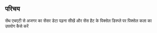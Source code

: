 ## परिचय

सेंथ एचएटी से अजगर का सेंसर डेटा पढ़ना सीखें और सेंस हैट के पिक्सेल डिस्प्ले पर पिक्सेल कला का उपयोग कैसे करें